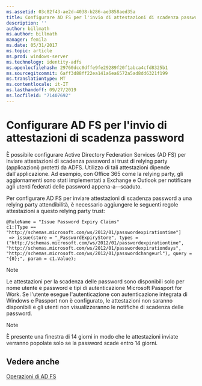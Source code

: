 ```yaml
---
ms.assetid: 03c82f43-ae2d-4038-b286-ae3858aed35a
title: Configurare AD FS per l'invio di attestazioni di scadenza password
description: ''
author: billmath
ms.author: billmath
manager: femila
ms.date: 05/31/2017
ms.topic: article
ms.prod: windows-server
ms.technology: identity-adfs
ms.openlocfilehash: 29760dcc0dffe9fe29289f20f1abca4cfd8325b1
ms.sourcegitcommit: 6aff3d88ff22ea141a6ea6572a5ad8dd6321f199
ms.translationtype: MT
ms.contentlocale: it-IT
ms.lasthandoff: 09/27/2019
ms.locfileid: "71407692"
---
```

# <a name="configure-ad-fs-to-send-password-expiry-claims"></a>Configurare AD FS per l'invio di attestazioni di scadenza password


È possibile configurare Active Directory Federation Services (AD FS) per inviare attestazioni di scadenza password ai trust di relying party (applicazioni) protetti da ADFS. Utilizzo di tali attestazioni dipende dall'applicazione. Ad esempio, con Office 365 come la relying party, gli aggiornamenti sono stati implementati a Exchange e Outlook per notificare agli utenti federati delle password appena-a--scaduto.

Per configurare AD FS per inviare attestazioni di scadenza password a una relying party attendibilità, è necessario aggiungere le seguenti regole attestazioni a questo relying party trust:

```
@RuleName = "Issue Password Expiry Claims"
c1:[Type == "http://schemas.microsoft.com/ws/2012/01/passwordexpirationtime"]
 => issue(store = "_PasswordExpiryStore", types = ("http://schemas.microsoft.com/ws/2012/01/passwordexpirationtime", "http://schemas.microsoft.com/ws/2012/01/passwordexpirationdays", "http://schemas.microsoft.com/ws/2012/01/passwordchangeurl"), query = "{0};", param = c1.Value);
```

> [!NOTE]
> Le attestazioni per la scadenza delle password sono disponibili solo per nome utente e password e tipi di autenticazione Microsoft Passport for Work.  Se l'utente esegue l'autenticazione con autenticazione integrata di Windows e Passport non è configurato, le attestazioni non saranno disponibili e gli utenti non visualizzeranno le notifiche di scadenza delle password.

> [!NOTE]
> È presente una finestra di 14 giorni in modo che le attestazioni inviate verranno popolate solo se la password scade entro 14 giorni.

## <a name="see-also"></a>Vedere anche
[Operazioni di AD FS](../../ad-fs/AD-FS-2016-Operations.md)
